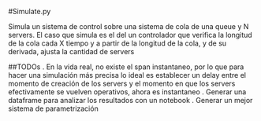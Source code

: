 #Simulate.py

Simula un sistema de control sobre una sistema de cola de una queue y N servers. El caso que simula es el del un controlador que verifica la longitud de la cola cada X tiempo y a partir de la longitud de la cola, y de su derivada, ajusta la cantidad de servers


##TODOs
. En la vida real, no existe  el span instantaneo, por lo que para hacer una simulación más precisa lo ideal es establecer un delay entre el momento de creación de los servers y el momento en que los servers efectivamente se vuelven operativos, ahora es instantaneo
. Generar una dataframe para analizar los resultados con un notebook
. Generar un mejor sistema de parametrización 
